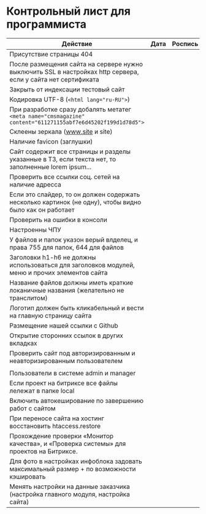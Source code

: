 # Контрольный лист для программиста

| Действие  | Дата | Роспись |
| ------------- | ------------- | ------------- |
| Присутствие страницы 404      | | |
| После размещения сайта на сервере нужно выключить SSL в настройках http сервера, если у сайта нет сертификата | | |
| Закрыть от индексации тестовый сайт | | |
| Кодировка UTF-8 (`<html lang="ru-RU">`) | | |
| При разработке сразу добалять метатег `<meta name="cmsmagazine" content="611271155abf7e6d45202f199d1d78d5">` | | |
| Склеены зеркала (www.site и site) | | |
| Наличие favicon (заглушки) | | |
| Сайт содержит все страницы и разделы указанные в ТЗ, если текста нет, то заполненные lorem ipsum... | | |
| Проверить все ссылки соц. сетей на наличие адресса | | |
| Если это слайдер, то он должен содержать несколько картинок (не одну), чтобы видно было как он работает | | |
| Проверить на ошибки в консоли | | |
| Настроенны ЧПУ | | |
| У файлов и папок указон верый влделец, и права 755 для папок, 644 для файлов | | |
| Заголовки h1-h6 не должны использоваться для заголовков модулей, меню и прочих элементов сайта | | |
| Название файлов должны иметь краткие локаничные названия (желательно не транслитом) | | |
| Логотип должен быть кликабельный и вести на главную страницу сайта | | |
| Размещение нашей ссылки с Github | | |
| Открытие сторонних ссылок в других вкладках | | |
| Проверить сайт под авторизированным и неавторизированным пользователем | | |
| | | |
| Пользователи в системе admin и manager  | | |
| Если проект на битриксе все файлы лележат в папке local | | |
| Включить автокеширование по завершению работ с сайтом | | |
| При переносе сайта на хостинг восстановить   htaccess.restore | | |
| Прохождение проверки  «Монитор качества», и «Проверка системы» для проектов на Битриксе. | | |
| Для фото в настройках инфоблока задовать максимальный размер + по возможности кэшировать | | |
| Менять настройки на данные заказчика (настройка главного модуля, настройка сайта) | | |
